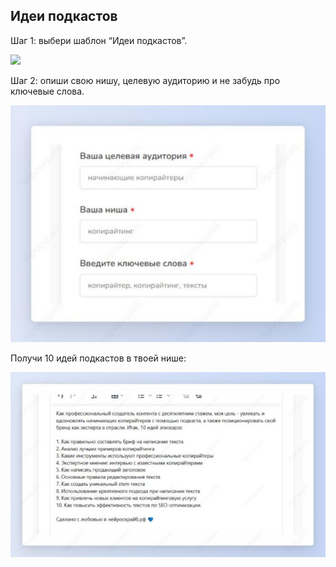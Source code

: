 ﻿
 ## Идеи подкастов
Шаг 1: выбери шаблон “Идеи подкастов”.

![](../_media/Aspose.Words.b3890fd8-f8e5-4425-8ccc-acae17986637.117.png)

Шаг 2: опиши свою нишу, целевую аудиторию и не забудь про ключевые слова.

![](../_media/Aspose.Words.b3890fd8-f8e5-4425-8ccc-acae17986637.118.jpeg)

Получи 10 идей подкастов в твоей нише:

![](../_media/Aspose.Words.b3890fd8-f8e5-4425-8ccc-acae17986637.119.jpeg)
